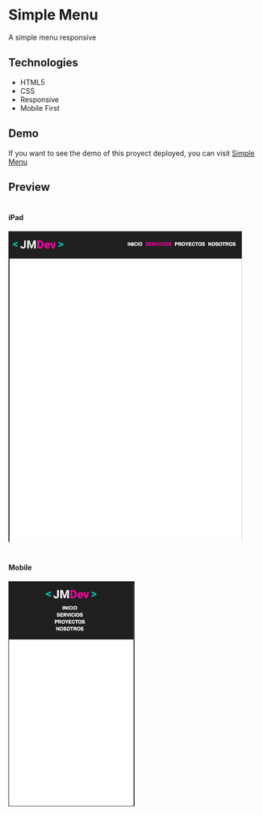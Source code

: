 # Simple Menu
A simple menu responsive

## Technologies
- HTML5
- CSS
- Responsive
- Mobile First


## Demo
If you want to see the demo of this proyect deployed, you can visit [Simple Menu](https://idev-nucleus-hmtl-css.netlify.app/)

## Preview
#
#### iPad
![](./ipad.png)
#
#### Mobile
![](./mobile.png)
